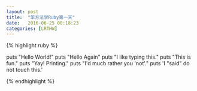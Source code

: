 ```yaml
---
layout: post
title:  "笨方法学Ruby第一天"
date:   2016-06-25 00:18:23
categories: [LRTHW]
---
```


{% highlight ruby %}

puts "Hello World!"
puts "Hello Again"
puts "I like typing this."
puts "This is fun."
puts "Yay! Printing."
puts "I'd much rather you 'not'."
puts 'I "said" do not touch this.'

{% endhighlight %}
